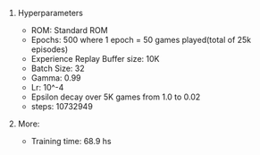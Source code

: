 1. Hyperparameters
   - ROM: Standard ROM
   - Epochs: 500 where 1 epoch = 50 games played(total of 25k episodes)
   - Experience Replay Buffer size: 10K
   - Batch Size: 32
   - Gamma: 0.99
   - Lr: 10^-4
   - Epsilon decay over 5K games from 1.0 to 0.02
   - steps: 10732949


2. More:
   - Training time: 68.9 hs
